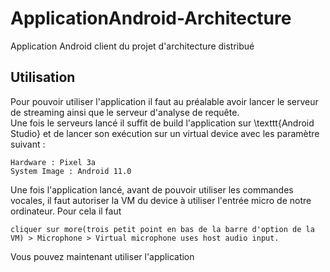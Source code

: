 # ApplicationAndroid-Architecture
Application Android client du projet d'architecture distribué


## Utilisation

Pour pouvoir utiliser l'application il faut au préalable avoir lancer le serveur de streaming ainsi que le serveur d'analyse de requête.        
Une fois le serveurs lancé il suffit de build l'application sur \texttt{Android Studio} et de lancer son exécution sur un virtual device avec les paramètre suivant : 

    Hardware : Pixel 3a
    System Image : Android 11.0
  
Une fois l'application lancé, avant de pouvoir utiliser les commandes vocales, il faut autoriser la VM du device à utiliser l'entrée micro de notre ordinateur. 
Pour cela il faut 

    cliquer sur more(trois petit point en bas de la barre d'option de la VM) > Microphone > Virtual microphone uses host audio input.
        
Vous pouvez maintenant utiliser l'application
